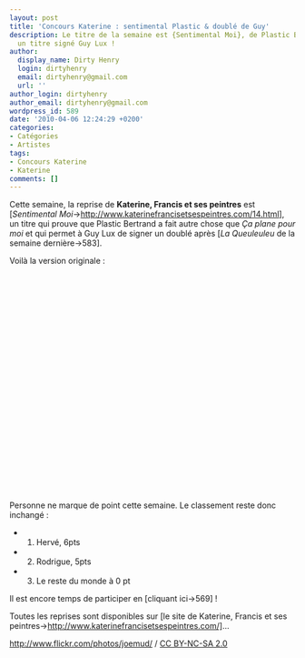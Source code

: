 ```yaml
---
layout: post
title: 'Concours Katerine : sentimental Plastic & doublé de Guy'
description: Le titre de la semaine est {Sentimental Moi}, de Plastic Bertrand. Encore
  un titre signé Guy Lux !
author:
  display_name: Dirty Henry
  login: dirtyhenry
  email: dirtyhenry@gmail.com
  url: ''
author_login: dirtyhenry
author_email: dirtyhenry@gmail.com
wordpress_id: 589
date: '2010-04-06 12:24:29 +0200'
categories:
- Catégories
- Artistes
tags:
- Concours Katerine
- Katerine
comments: []
---
```

Cette semaine, la reprise de __Katerine, Francis et ses peintres__ est [*Sentimental Moi*->http://www.katerinefrancisetsespeintres.com/14.html], un titre qui prouve que Plastic Bertrand a fait autre chose que *Ça plane pour moi* et qui permet à Guy Lux de signer un doublé après [*La Queuleuleu* de la semaine dernière->583].

Voilà la version originale : 

<object width="480" height="385"><param name="movie" value="http://www.youtube.com/v/uSl-H8k0bbw&hl=fr_FR&fs=1&"></param><param name="allowFullScreen" value="true"></param><param name="allowscriptaccess" value="always"></param><embed src="http://www.youtube.com/v/uSl-H8k0bbw&hl=fr_FR&fs=1&" type="application/x-shockwave-flash" allowscriptaccess="always" allowfullscreen="true" width="480" height="385"></embed></object>

Personne ne marque de point cette semaine. Le classement reste donc inchangé :

- 1. Hervé, 6pts
- 2. Rodrigue, 5pts
- 3. Le reste du monde à 0 pt

Il est encore temps de participer en [cliquant ici->569] !

Toutes les reprises sont disponibles sur [le site de Katerine, Francis et ses peintres->http://www.katerinefrancisetsespeintres.com/]...

<div xmlns:cc="http://creativecommons.org/ns#" about="http://www.flickr.com/photos/joemud/3718392114/"><a rel="cc:attributionURL" href="http://www.flickr.com/photos/joemud/">http://www.flickr.com/photos/joemud/</a> / <a rel="license" href="http://creativecommons.org/licenses/by-nc-sa/2.0/">CC BY-NC-SA 2.0</a></div>
